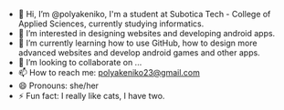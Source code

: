 - 👋 Hi, I’m @polyakeniko, I'm a student at Subotica Tech - College of Applied Sciences, currently studying informatics.
- 👀 I’m interested in designing websites and developing android apps.
- 🌱 I’m currently learning how to use GitHub, how to design more advanced websites and develop android games and other apps.
- 💞️ I’m looking to collaborate on ...
- 📫 How to reach me: polyakeniko23@gmail.com
- 😄 Pronouns: she/her
- ⚡ Fun fact: I really like cats, I have two.

<!---
polyakeniko/polyakeniko is a ✨ special ✨ repository because its `README.md` (this file) appears on your GitHub profile.
You can click the Preview link to take a look at your changes.
--->
